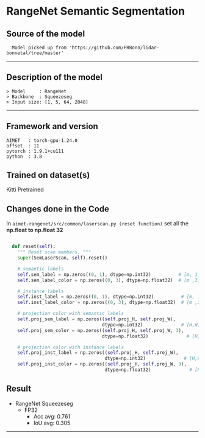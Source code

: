 # RangeNet Semantic Segmentation

## Source of the model

	  Model picked up from 'https://github.com/PRBonn/lidar-bonnetal/tree/master'

---

## Description of the model

	> Model     : RangeNet
    > Backbone  : Squeezeseg
	> Input size: [1, 5, 64, 2048]

---

## Framework and version

    AIMET   : torch-gpu-1.24.0
    offset  : 11
    pytorch : 1.9.1+cu111
    python  : 3.8


## Trained on dataset(s)

Kitti Pretrained

## Changes done in the Code 

In `aimet-rangenet/src/common/laserscan.py (reset function)` set all the **np.float to np.float 32**

```python

  def reset(self):
    """ Reset scan members. """
    super(SemLaserScan, self).reset()

    # semantic labels
    self.sem_label = np.zeros((0, 1), dtype=np.int32)          # [m, 1]: label
    self.sem_label_color = np.zeros((0, 3), dtype=np.float32)  # [m ,3]: color

    # instance labels
    self.inst_label = np.zeros((0, 1), dtype=np.int32)          # [m, 1]: label
    self.inst_label_color = np.zeros((0, 3), dtype=np.float32)  # [m ,3]: color

    # projection color with semantic labels
    self.proj_sem_label = np.zeros((self.proj_H, self.proj_W),
                                   dtype=np.int32)              # [H,W]  label
    self.proj_sem_color = np.zeros((self.proj_H, self.proj_W, 3),
                                   dtype=np.float32)              # [H,W,3] color

    # projection color with instance labels
    self.proj_inst_label = np.zeros((self.proj_H, self.proj_W),
                                    dtype=np.int32)              # [H,W]  label
    self.proj_inst_color = np.zeros((self.proj_H, self.proj_W, 3),
                                    dtype=np.float32)              # [H,W,3] color

```
## Result 

  - RangeNet Squeezeseg
    - FP32 
        - Acc avg: 0.761
        - IoU avg: 0.305
        
---

